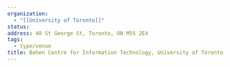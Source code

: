 ```yaml
---
organization:
  - "[[University of Toronto]]"
status:
address: 40 St George St, Toronto, ON M5S 2E4
tags:
  - type/venue
title: Bahen Centre for Information Technology, University of Toronto
---
```

